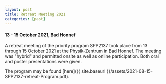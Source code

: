 ```yaml
---
layout: post
title: Retreat Meeting 2021
categories: [past]
---
```


#### 13 - 15 October 2021, Bad Honnef

A retreat meeting of the priority program SPP2137 took place from 13 through 15 October 2021 at the Physik-Zentrum in Bad Honnef. The meeting was "hybrid" and permitted onsite as well as online participation. Both oral and poster presentations were given.

The program may be found [here]({{ site.baseurl }}/assets/2021-08-15-SPP2137-retreat-Program.pdf).
